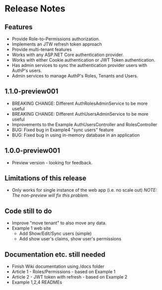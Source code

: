 # Release Notes

## Features

- Provide Role-to-Permissions authorization.
- Implements an JTW refresh token approach
- Provide multi-tenant features
- Works with any ASP.NET Core authentication provider.
- Works with either Cookie authentication or JWT Token authentication.
- Has admin services to sync the authentication provider users with  AuthP's users.
- Admin services to manage AuthP's Roles, Tenants and Users.

## 1.1.0-preview001

- BREAKING CHANGE: Different AuthRolesAdminService to be more useful
- BREAKING CHANGE: Different AuthUsersAdminService to be more useful
- Improvements to the Example AuthUsersController and RolesController
- BUG: Fixed bug in Example4 "sync users" feature
- BUG: Fixed bug in using in-memory database in an application

## 1.0.0-preview001

- Preview version - looking for feedback.

## Limitations of this release

- Only works for single instance of the web app (i.e. no scale out) _NOTE: The non-preview will fix this problem._

## Code still to do

- Improve "move tenant" to also move any data.
- Example 1 web site
  - Add Show/Edit/Sync users (simple)
  - Add show user's claims, show user's permissions


## Documentation etc. still needed

- Finish Wiki documentation using /docs folder
- Article 1 - Roles/Permissions - based on Example 1
- Article 2 - JWT token with refresh - based on Example 2
- Example 1,2,4 READMEs


